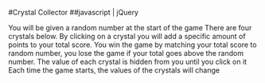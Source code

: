 #Crystal Collector
##javascript | jQuery

You will be given a random number at the start of the game
There are four crystals below. By clicking on a crystal you will add a specific amount of points to your total score.
You win the game by matching your total score to random number, you lose the game if your total goes above the random number.
The value of each crystal is hidden from you until you click on it
Each time the game starts, the values of the crystals will change
